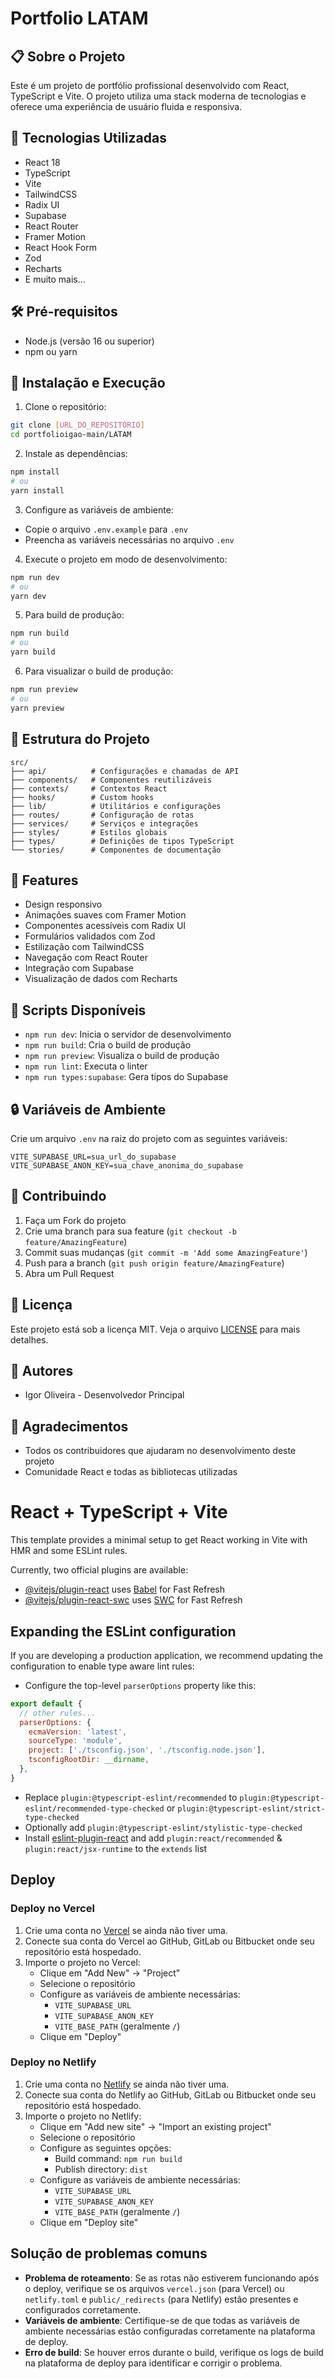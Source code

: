# Portfolio LATAM

## 📋 Sobre o Projeto
Este é um projeto de portfólio profissional desenvolvido com React, TypeScript e Vite. O projeto utiliza uma stack moderna de tecnologias e oferece uma experiência de usuário fluida e responsiva.

## 🚀 Tecnologias Utilizadas
- React 18
- TypeScript
- Vite
- TailwindCSS
- Radix UI
- Supabase
- React Router
- Framer Motion
- React Hook Form
- Zod
- Recharts
- E muito mais...

## 🛠️ Pré-requisitos
- Node.js (versão 16 ou superior)
- npm ou yarn

## 🔧 Instalação e Execução

1. Clone o repositório:
```bash
git clone [URL_DO_REPOSITÓRIO]
cd portfolioigao-main/LATAM
```

2. Instale as dependências:
```bash
npm install
# ou
yarn install
```

3. Configure as variáveis de ambiente:
- Copie o arquivo `.env.example` para `.env`
- Preencha as variáveis necessárias no arquivo `.env`

4. Execute o projeto em modo de desenvolvimento:
```bash
npm run dev
# ou
yarn dev
```

5. Para build de produção:
```bash
npm run build
# ou
yarn build
```

6. Para visualizar o build de produção:
```bash
npm run preview
# ou
yarn preview
```

## 📁 Estrutura do Projeto
```
src/
├── api/          # Configurações e chamadas de API
├── components/   # Componentes reutilizáveis
├── contexts/     # Contextos React
├── hooks/        # Custom hooks
├── lib/          # Utilitários e configurações
├── routes/       # Configuração de rotas
├── services/     # Serviços e integrações
├── styles/       # Estilos globais
├── types/        # Definições de tipos TypeScript
└── stories/      # Componentes de documentação
```

## 🎨 Features
- Design responsivo
- Animações suaves com Framer Motion
- Componentes acessíveis com Radix UI
- Formulários validados com Zod
- Estilização com TailwindCSS
- Navegação com React Router
- Integração com Supabase
- Visualização de dados com Recharts

## 📝 Scripts Disponíveis
- `npm run dev`: Inicia o servidor de desenvolvimento
- `npm run build`: Cria o build de produção
- `npm run preview`: Visualiza o build de produção
- `npm run lint`: Executa o linter
- `npm run types:supabase`: Gera tipos do Supabase

## 🔒 Variáveis de Ambiente
Crie um arquivo `.env` na raiz do projeto com as seguintes variáveis:
```
VITE_SUPABASE_URL=sua_url_do_supabase
VITE_SUPABASE_ANON_KEY=sua_chave_anonima_do_supabase
```

## 🤝 Contribuindo
1. Faça um Fork do projeto
2. Crie uma branch para sua feature (`git checkout -b feature/AmazingFeature`)
3. Commit suas mudanças (`git commit -m 'Add some AmazingFeature'`)
4. Push para a branch (`git push origin feature/AmazingFeature`)
5. Abra um Pull Request

## 📄 Licença
Este projeto está sob a licença MIT. Veja o arquivo [LICENSE](LICENSE) para mais detalhes.

## 👥 Autores
- Igor Oliveira - Desenvolvedor Principal

## 🙏 Agradecimentos
- Todos os contribuidores que ajudaram no desenvolvimento deste projeto
- Comunidade React e todas as bibliotecas utilizadas

# React + TypeScript + Vite

This template provides a minimal setup to get React working in Vite with HMR and some ESLint rules.

Currently, two official plugins are available:

- [@vitejs/plugin-react](https://github.com/vitejs/vite-plugin-react/blob/main/packages/plugin-react/README.md) uses [Babel](https://babeljs.io/) for Fast Refresh
- [@vitejs/plugin-react-swc](https://github.com/vitejs/vite-plugin-react-swc) uses [SWC](https://swc.rs/) for Fast Refresh

## Expanding the ESLint configuration

If you are developing a production application, we recommend updating the configuration to enable type aware lint rules:

- Configure the top-level `parserOptions` property like this:

```js
export default {
  // other rules...
  parserOptions: {
    ecmaVersion: 'latest',
    sourceType: 'module',
    project: ['./tsconfig.json', './tsconfig.node.json'],
    tsconfigRootDir: __dirname,
  },
}
```

- Replace `plugin:@typescript-eslint/recommended` to `plugin:@typescript-eslint/recommended-type-checked` or `plugin:@typescript-eslint/strict-type-checked`
- Optionally add `plugin:@typescript-eslint/stylistic-type-checked`
- Install [eslint-plugin-react](https://github.com/jsx-eslint/eslint-plugin-react) and add `plugin:react/recommended` & `plugin:react/jsx-runtime` to the `extends` list

## Deploy

### Deploy no Vercel

1. Crie uma conta no [Vercel](https://vercel.com/) se ainda não tiver uma.
2. Conecte sua conta do Vercel ao GitHub, GitLab ou Bitbucket onde seu repositório está hospedado.
3. Importe o projeto no Vercel:
   - Clique em "Add New" → "Project"
   - Selecione o repositório
   - Configure as variáveis de ambiente necessárias:
     - `VITE_SUPABASE_URL`
     - `VITE_SUPABASE_ANON_KEY`
     - `VITE_BASE_PATH` (geralmente `/`)
   - Clique em "Deploy"

### Deploy no Netlify

1. Crie uma conta no [Netlify](https://netlify.com/) se ainda não tiver uma.
2. Conecte sua conta do Netlify ao GitHub, GitLab ou Bitbucket onde seu repositório está hospedado.
3. Importe o projeto no Netlify:
   - Clique em "Add new site" → "Import an existing project"
   - Selecione o repositório
   - Configure as seguintes opções:
     - Build command: `npm run build`
     - Publish directory: `dist`
   - Configure as variáveis de ambiente necessárias:
     - `VITE_SUPABASE_URL`
     - `VITE_SUPABASE_ANON_KEY`
     - `VITE_BASE_PATH` (geralmente `/`)
   - Clique em "Deploy site"

## Solução de problemas comuns

- **Problema de roteamento**: Se as rotas não estiverem funcionando após o deploy, verifique se os arquivos `vercel.json` (para Vercel) ou `netlify.toml` e `public/_redirects` (para Netlify) estão presentes e configurados corretamente.
- **Variáveis de ambiente**: Certifique-se de que todas as variáveis de ambiente necessárias estão configuradas corretamente na plataforma de deploy.
- **Erro de build**: Se houver erros durante o build, verifique os logs de build na plataforma de deploy para identificar e corrigir o problema.
